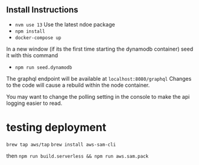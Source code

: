 ## Install Instructions

- `nvm use 13` Use the latest ndoe package
- `npm install`
- `docker-compose up`

In a new window (if its the first time starting the dynamodb container) seed it with this command

- `npm run seed.dynamodb`

The graphql endpoint will be available at `localhost:8080/graphql` Changes to the code will cause a rebuild within the node container.

You may want to change the polling setting in the console to make the api logging easier to read.

# testing deployment

`brew tap aws/tap`
`brew install aws-sam-cli`

then `npm run build.serverless && npm run aws.sam.pack`

